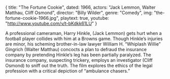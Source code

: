 {
  title: "The Fortune Cookie",
  dated: 1966,
  actors: "Jack Lemmon, Walter Matthau, Cliff Osmond",
  director: "Billy Wilder",
  genre: "Comedy",
  img: "the-fortune-cookie-1966.jpg",
  playtext: true,
  youtube: "http://www.youtube.com/v/t-bKdkk61LU"
}

A professional cameraman, Harry Hinkle, (Jack Lemmon) gets hurt when a football player collides with him at a Browns game. Though Hinkle’s injuries are minor, his scheming brother-in-law lawyer William H. “Whiplash Willie” Gingrich (Walter Matthau) concocts a plan to defraud the insurance company by pretending Hinkle’s leg has been partially paralyzed. The insurance company, suspecting trickery, employs an investigator (Cliff Osmond) to sniff out the truth. The film explores the ethics of the legal profession with a critical depiction of “ambulance chasers.”